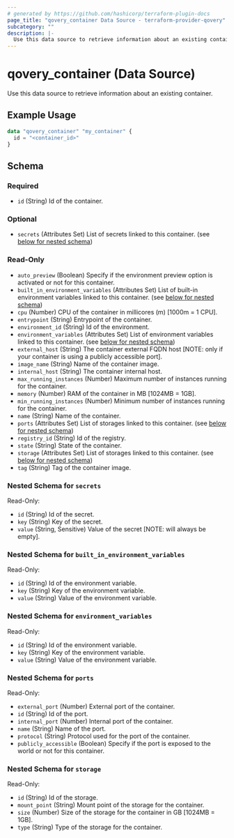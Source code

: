 ```yaml
---
# generated by https://github.com/hashicorp/terraform-plugin-docs
page_title: "qovery_container Data Source - terraform-provider-qovery"
subcategory: ""
description: |-
  Use this data source to retrieve information about an existing container.
---
```


# qovery_container (Data Source)

Use this data source to retrieve information about an existing container.

## Example Usage

```terraform
data "qovery_container" "my_container" {
  id = "<container_id>"
}
```

<!-- schema generated by tfplugindocs -->
## Schema

### Required

- `id` (String) Id of the container.

### Optional

- `secrets` (Attributes Set) List of secrets linked to this container. (see [below for nested schema](#nestedatt--secrets))

### Read-Only

- `auto_preview` (Boolean) Specify if the environment preview option is activated or not for this container.
- `built_in_environment_variables` (Attributes Set) List of built-in environment variables linked to this container. (see [below for nested schema](#nestedatt--built_in_environment_variables))
- `cpu` (Number) CPU of the container in millicores (m) [1000m = 1 CPU].
- `entrypoint` (String) Entrypoint of the container.
- `environment_id` (String) Id of the environment.
- `environment_variables` (Attributes Set) List of environment variables linked to this container. (see [below for nested schema](#nestedatt--environment_variables))
- `external_host` (String) The container external FQDN host [NOTE: only if your container is using a publicly accessible port].
- `image_name` (String) Name of the container image.
- `internal_host` (String) The container internal host.
- `max_running_instances` (Number) Maximum number of instances running for the container.
- `memory` (Number) RAM of the container in MB [1024MB = 1GB].
- `min_running_instances` (Number) Minimum number of instances running for the container.
- `name` (String) Name of the container.
- `ports` (Attributes Set) List of storages linked to this container. (see [below for nested schema](#nestedatt--ports))
- `registry_id` (String) Id of the registry.
- `state` (String) State of the container.
- `storage` (Attributes Set) List of storages linked to this container. (see [below for nested schema](#nestedatt--storage))
- `tag` (String) Tag of the container image.

<a id="nestedatt--secrets"></a>
### Nested Schema for `secrets`

Read-Only:

- `id` (String) Id of the secret.
- `key` (String) Key of the secret.
- `value` (String, Sensitive) Value of the secret [NOTE: will always be empty].


<a id="nestedatt--built_in_environment_variables"></a>
### Nested Schema for `built_in_environment_variables`

Read-Only:

- `id` (String) Id of the environment variable.
- `key` (String) Key of the environment variable.
- `value` (String) Value of the environment variable.


<a id="nestedatt--environment_variables"></a>
### Nested Schema for `environment_variables`

Read-Only:

- `id` (String) Id of the environment variable.
- `key` (String) Key of the environment variable.
- `value` (String) Value of the environment variable.


<a id="nestedatt--ports"></a>
### Nested Schema for `ports`

Read-Only:

- `external_port` (Number) External port of the container.
- `id` (String) Id of the port.
- `internal_port` (Number) Internal port of the container.
- `name` (String) Name of the port.
- `protocol` (String) Protocol used for the port of the container.
- `publicly_accessible` (Boolean) Specify if the port is exposed to the world or not for this container.


<a id="nestedatt--storage"></a>
### Nested Schema for `storage`

Read-Only:

- `id` (String) Id of the storage.
- `mount_point` (String) Mount point of the storage for the container.
- `size` (Number) Size of the storage for the container in GB [1024MB = 1GB].
- `type` (String) Type of the storage for the container.


